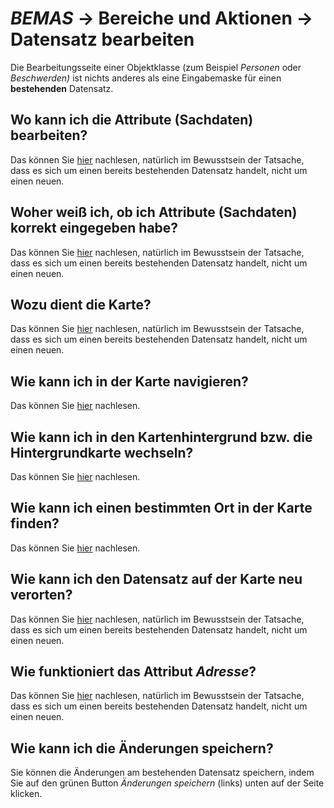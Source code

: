 # *BEMAS* → Bereiche und Aktionen → Datensatz bearbeiten

Die Bearbeitungsseite einer Objektklasse (zum Beispiel *Personen* oder *Beschwerden)*
ist nichts anderes als eine Eingabemaske für einen **bestehenden** Datensatz.

## Wo kann ich die Attribute (Sachdaten) bearbeiten?

Das können Sie [hier](dataset-create.md) nachlesen, natürlich
im Bewusstsein der Tatsache, dass es
sich um einen bereits bestehenden Datensatz handelt, nicht um einen neuen.

## Woher weiß ich, ob ich Attribute (Sachdaten) korrekt eingegeben habe?

Das können Sie [hier](dataset-create.md) nachlesen, natürlich
im Bewusstsein der Tatsache, dass es
sich um einen bereits bestehenden Datensatz handelt, nicht um einen neuen.

## Wozu dient die Karte?

Das können Sie [hier](dataset-create.md) nachlesen, natürlich
im Bewusstsein der Tatsache, dass es
sich um einen bereits bestehenden Datensatz handelt, nicht um einen neuen.

## Wie kann ich in der Karte navigieren?

Das können Sie [hier](map.md) nachlesen.

## Wie kann ich in den Kartenhintergrund bzw. die Hintergrundkarte wechseln?

Das können Sie [hier](map.md) nachlesen.

## Wie kann ich einen bestimmten Ort in der Karte finden?

Das können Sie [hier](map.md) nachlesen.

## Wie kann ich den Datensatz auf der Karte neu verorten?

Das können Sie [hier](dataset-create.md) nachlesen, natürlich
im Bewusstsein der Tatsache, dass es
sich um einen bereits bestehenden Datensatz handelt, nicht um einen neuen.

## Wie funktioniert das Attribut *Adresse*?

Das können Sie [hier](dataset-create.md) nachlesen, natürlich
im Bewusstsein der Tatsache, dass es
sich um einen bereits bestehenden Datensatz handelt, nicht um einen neuen.

## Wie kann ich die Änderungen speichern?

Sie können die Änderungen am bestehenden Datensatz speichern, indem Sie auf den grünen Button
*Änderungen speichern* (links) unten auf der Seite klicken.
